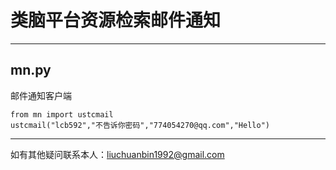 # 类脑平台资源检索邮件通知

---

## mn.py
邮件通知客户端

```shell
from mn import ustcmail
ustcmail("lcb592","不告诉你密码","774054270@qq.com","Hello")
```
---
如有其他疑问联系本人：liuchuanbin1992@gmail.com
